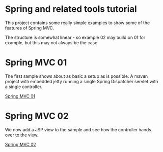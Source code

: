 Spring and related tools tutorial
==================================

This project contains some really simple examples to show some of the features of Spring MVC.

The structure is somewhat linear - so example 02 may build on 01 for example, but this may not
always be the case.

# Spring MVC 01

The first sample shows about as basic a setup as is possible. A maven project with embedded jetty
running a single Spring Dispatcher servlet with a single controller.

[Spring MVC 01](spring-mvc-01/README.md)

# Spring MVC 02

We now add a JSP view to the sample and see how the controller hands over to the view.

[Spring MVC 02](spring-mvc-02/README.md)



